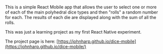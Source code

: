 This is a simple React Mobile app that allows the user to select one or more
of each of the main polyhedral dice types and then "rolls" a random number for
each.  The results of each die are displayed along with the sum of all the rolls.

This was just a learning project as my first React Native experiment.

The project page is here:
[https://johnharp.github.io/dice-mobile](https://johnharp.github.io/dice-mobile/)